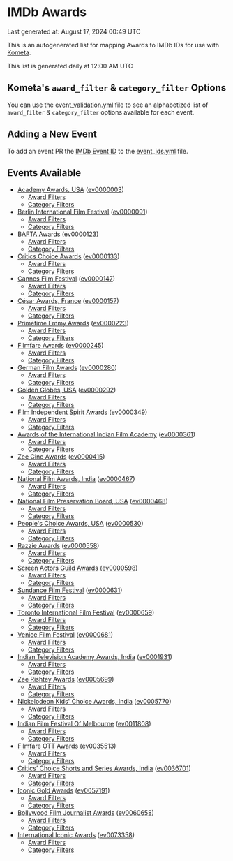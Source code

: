 # IMDb Awards

Last generated at: August 17, 2024 00:49 UTC

This is an autogenerated list for mapping Awards to IMDb IDs for use with [Kometa](https://github.com/Kometa-Team/Kometa).

This list is generated daily at 12:00 AM UTC 

## Kometa's `award_filter` & `category_filter` Options

You can use the [event_validation.yml](https://github.com/Kometa-Team/IMDb-Awards/blob/master/event_validation.yml) file to see an alphabetized list of `award_filter` & `category_filter` options available for each event.

## Adding a New Event

To add an event PR the [IMDb Event ID](https://www.imdb.com/event/all/) to the [event_ids.yml](https://github.com/Kometa-Team/IMDb-Awards/blob/master/event_ids.yml) file.

## Events Available

* [Academy Awards, USA](https://www.imdb.com/event/ev0000003) ([ev0000003](https://github.com/Kometa-Team/IMDb-Awards/blob/master/event_validation.yml#L1))
  * [Award Filters](https://github.com/Kometa-Team/IMDb-Awards/blob/master/event_validation.yml#L6)
  * [Category Filters](https://github.com/Kometa-Team/IMDb-Awards/blob/master/event_validation.yml#L14)
* [Berlin International Film Festival](https://www.imdb.com/event/ev0000091) ([ev0000091](https://github.com/Kometa-Team/IMDb-Awards/blob/master/event_validation.yml#L148))
  * [Award Filters](https://github.com/Kometa-Team/IMDb-Awards/blob/master/event_validation.yml#L152)
  * [Category Filters](https://github.com/Kometa-Team/IMDb-Awards/blob/master/event_validation.yml#L347)
* [BAFTA Awards](https://www.imdb.com/event/ev0000123) ([ev0000123](https://github.com/Kometa-Team/IMDb-Awards/blob/master/event_validation.yml#L624))
  * [Award Filters](https://github.com/Kometa-Team/IMDb-Awards/blob/master/event_validation.yml#L629)
  * [Category Filters](https://github.com/Kometa-Team/IMDb-Awards/blob/master/event_validation.yml#L662)
* [Critics Choice Awards](https://www.imdb.com/event/ev0000133) ([ev0000133](https://github.com/Kometa-Team/IMDb-Awards/blob/master/event_validation.yml#L1152))
  * [Award Filters](https://github.com/Kometa-Team/IMDb-Awards/blob/master/event_validation.yml#L1155)
  * [Category Filters](https://github.com/Kometa-Team/IMDb-Awards/blob/master/event_validation.yml#L1160)
* [Cannes Film Festival](https://www.imdb.com/event/ev0000147) ([ev0000147](https://github.com/Kometa-Team/IMDb-Awards/blob/master/event_validation.yml#L1261))
  * [Award Filters](https://github.com/Kometa-Team/IMDb-Awards/blob/master/event_validation.yml#L1266)
  * [Category Filters](https://github.com/Kometa-Team/IMDb-Awards/blob/master/event_validation.yml#L1433)
* [César Awards, France](https://www.imdb.com/event/ev0000157) ([ev0000157](https://github.com/Kometa-Team/IMDb-Awards/blob/master/event_validation.yml#L1663))
  * [Award Filters](https://github.com/Kometa-Team/IMDb-Awards/blob/master/event_validation.yml#L1666)
  * [Category Filters](https://github.com/Kometa-Team/IMDb-Awards/blob/master/event_validation.yml#L1671)
* [Primetime Emmy Awards](https://www.imdb.com/event/ev0000223) ([ev0000223](https://github.com/Kometa-Team/IMDb-Awards/blob/master/event_validation.yml#L1728))
  * [Award Filters](https://github.com/Kometa-Team/IMDb-Awards/blob/master/event_validation.yml#L1733)
  * [Category Filters](https://github.com/Kometa-Team/IMDb-Awards/blob/master/event_validation.yml#L1740)
* [Filmfare Awards](https://www.imdb.com/event/ev0000245) ([ev0000245](https://github.com/Kometa-Team/IMDb-Awards/blob/master/event_validation.yml#L2949))
  * [Award Filters](https://github.com/Kometa-Team/IMDb-Awards/blob/master/event_validation.yml#L2953)
  * [Category Filters](https://github.com/Kometa-Team/IMDb-Awards/blob/master/event_validation.yml#L2962)
* [German Film Awards](https://www.imdb.com/event/ev0000280) ([ev0000280](https://github.com/Kometa-Team/IMDb-Awards/blob/master/event_validation.yml#L3064))
  * [Award Filters](https://github.com/Kometa-Team/IMDb-Awards/blob/master/event_validation.yml#L3068)
  * [Category Filters](https://github.com/Kometa-Team/IMDb-Awards/blob/master/event_validation.yml#L3091)
* [Golden Globes, USA](https://www.imdb.com/event/ev0000292) ([ev0000292](https://github.com/Kometa-Team/IMDb-Awards/blob/master/event_validation.yml#L3164))
  * [Award Filters](https://github.com/Kometa-Team/IMDb-Awards/blob/master/event_validation.yml#L3169)
  * [Category Filters](https://github.com/Kometa-Team/IMDb-Awards/blob/master/event_validation.yml#L3177)
* [Film Independent Spirit Awards](https://www.imdb.com/event/ev0000349) ([ev0000349](https://github.com/Kometa-Team/IMDb-Awards/blob/master/event_validation.yml#L3343))
  * [Award Filters](https://github.com/Kometa-Team/IMDb-Awards/blob/master/event_validation.yml#L3346)
  * [Category Filters](https://github.com/Kometa-Team/IMDb-Awards/blob/master/event_validation.yml#L3355)
* [Awards of the International Indian Film Academy](https://www.imdb.com/event/ev0000361) ([ev0000361](https://github.com/Kometa-Team/IMDb-Awards/blob/master/event_validation.yml#L3395))
  * [Award Filters](https://github.com/Kometa-Team/IMDb-Awards/blob/master/event_validation.yml#L3397)
  * [Category Filters](https://github.com/Kometa-Team/IMDb-Awards/blob/master/event_validation.yml#L3406)
* [Zee Cine Awards](https://www.imdb.com/event/ev0000415) ([ev0000415](https://github.com/Kometa-Team/IMDb-Awards/blob/master/event_validation.yml#L3485))
  * [Award Filters](https://github.com/Kometa-Team/IMDb-Awards/blob/master/event_validation.yml#L3487)
  * [Category Filters](https://github.com/Kometa-Team/IMDb-Awards/blob/master/event_validation.yml#L3497)
* [National Film Awards, India](https://www.imdb.com/event/ev0000467) ([ev0000467](https://github.com/Kometa-Team/IMDb-Awards/blob/master/event_validation.yml#L3602))
  * [Award Filters](https://github.com/Kometa-Team/IMDb-Awards/blob/master/event_validation.yml#L3606)
  * [Category Filters](https://github.com/Kometa-Team/IMDb-Awards/blob/master/event_validation.yml#L3619)
* [National Film Preservation Board, USA](https://www.imdb.com/event/ev0000468) ([ev0000468](https://github.com/Kometa-Team/IMDb-Awards/blob/master/event_validation.yml#L3817))
  * [Award Filters](https://github.com/Kometa-Team/IMDb-Awards/blob/master/event_validation.yml#L3820)
  * [Category Filters](https://github.com/Kometa-Team/IMDb-Awards/blob/master/event_validation.yml#L3822)
* [People's Choice Awards, USA](https://www.imdb.com/event/ev0000530) ([ev0000530](https://github.com/Kometa-Team/IMDb-Awards/blob/master/event_validation.yml#L3825))
  * [Award Filters](https://github.com/Kometa-Team/IMDb-Awards/blob/master/event_validation.yml#L3828)
  * [Category Filters](https://github.com/Kometa-Team/IMDb-Awards/blob/master/event_validation.yml#L3831)
* [Razzie Awards](https://www.imdb.com/event/ev0000558) ([ev0000558](https://github.com/Kometa-Team/IMDb-Awards/blob/master/event_validation.yml#L4074))
  * [Award Filters](https://github.com/Kometa-Team/IMDb-Awards/blob/master/event_validation.yml#L4077)
  * [Category Filters](https://github.com/Kometa-Team/IMDb-Awards/blob/master/event_validation.yml#L4082)
* [Screen Actors Guild Awards](https://www.imdb.com/event/ev0000598) ([ev0000598](https://github.com/Kometa-Team/IMDb-Awards/blob/master/event_validation.yml#L4122))
  * [Award Filters](https://github.com/Kometa-Team/IMDb-Awards/blob/master/event_validation.yml#L4125)
  * [Category Filters](https://github.com/Kometa-Team/IMDb-Awards/blob/master/event_validation.yml#L4127)
* [Sundance Film Festival](https://www.imdb.com/event/ev0000631) ([ev0000631](https://github.com/Kometa-Team/IMDb-Awards/blob/master/event_validation.yml#L4153))
  * [Award Filters](https://github.com/Kometa-Team/IMDb-Awards/blob/master/event_validation.yml#L4156)
  * [Category Filters](https://github.com/Kometa-Team/IMDb-Awards/blob/master/event_validation.yml#L4206)
* [Toronto International Film Festival](https://www.imdb.com/event/ev0000659) ([ev0000659](https://github.com/Kometa-Team/IMDb-Awards/blob/master/event_validation.yml#L4318))
  * [Award Filters](https://github.com/Kometa-Team/IMDb-Awards/blob/master/event_validation.yml#L4321)
  * [Category Filters](https://github.com/Kometa-Team/IMDb-Awards/blob/master/event_validation.yml#L4372)
* [Venice Film Festival](https://www.imdb.com/event/ev0000681) ([ev0000681](https://github.com/Kometa-Team/IMDb-Awards/blob/master/event_validation.yml#L4444))
  * [Award Filters](https://github.com/Kometa-Team/IMDb-Awards/blob/master/event_validation.yml#L4449)
  * [Category Filters](https://github.com/Kometa-Team/IMDb-Awards/blob/master/event_validation.yml#L4783)
* [Indian Television Academy Awards, India](https://www.imdb.com/event/ev0001931) ([ev0001931](https://github.com/Kometa-Team/IMDb-Awards/blob/master/event_validation.yml#L5222))
  * [Award Filters](https://github.com/Kometa-Team/IMDb-Awards/blob/master/event_validation.yml#L5224)
  * [Category Filters](https://github.com/Kometa-Team/IMDb-Awards/blob/master/event_validation.yml#L5233)
* [Zee Rishtey Awards](https://www.imdb.com/event/ev0005699) ([ev0005699](https://github.com/Kometa-Team/IMDb-Awards/blob/master/event_validation.yml#L5407))
  * [Award Filters](https://github.com/Kometa-Team/IMDb-Awards/blob/master/event_validation.yml#L5409)
  * [Category Filters](https://github.com/Kometa-Team/IMDb-Awards/blob/master/event_validation.yml#L5411)
* [Nickelodeon Kids' Choice Awards, India](https://www.imdb.com/event/ev0005770) ([ev0005770](https://github.com/Kometa-Team/IMDb-Awards/blob/master/event_validation.yml#L5486))
  * [Award Filters](https://github.com/Kometa-Team/IMDb-Awards/blob/master/event_validation.yml#L5488)
  * [Category Filters](https://github.com/Kometa-Team/IMDb-Awards/blob/master/event_validation.yml#L5491)
* [Indian Film Festival Of Melbourne](https://www.imdb.com/event/ev0011808) ([ev0011808](https://github.com/Kometa-Team/IMDb-Awards/blob/master/event_validation.yml#L5526))
  * [Award Filters](https://github.com/Kometa-Team/IMDb-Awards/blob/master/event_validation.yml#L5528)
  * [Category Filters](https://github.com/Kometa-Team/IMDb-Awards/blob/master/event_validation.yml#L5540)
* [Filmfare OTT Awards](https://www.imdb.com/event/ev0035513) ([ev0035513](https://github.com/Kometa-Team/IMDb-Awards/blob/master/event_validation.yml#L5562))
  * [Award Filters](https://github.com/Kometa-Team/IMDb-Awards/blob/master/event_validation.yml#L5564)
  * [Category Filters](https://github.com/Kometa-Team/IMDb-Awards/blob/master/event_validation.yml#L5570)
* [Critics’ Choice Shorts and Series Awards, India](https://www.imdb.com/event/ev0036701) ([ev0036701](https://github.com/Kometa-Team/IMDb-Awards/blob/master/event_validation.yml#L5633))
  * [Award Filters](https://github.com/Kometa-Team/IMDb-Awards/blob/master/event_validation.yml#L5635)
  * [Category Filters](https://github.com/Kometa-Team/IMDb-Awards/blob/master/event_validation.yml#L5638)
* [Iconic Gold Awards](https://www.imdb.com/event/ev0057191) ([ev0057191](https://github.com/Kometa-Team/IMDb-Awards/blob/master/event_validation.yml#L5656))
  * [Award Filters](https://github.com/Kometa-Team/IMDb-Awards/blob/master/event_validation.yml#L5658)
  * [Category Filters](https://github.com/Kometa-Team/IMDb-Awards/blob/master/event_validation.yml#L5660)
* [Bollywood Film Journalist Awards](https://www.imdb.com/event/ev0060658) ([ev0060658](https://github.com/Kometa-Team/IMDb-Awards/blob/master/event_validation.yml#L5719))
  * [Award Filters](https://github.com/Kometa-Team/IMDb-Awards/blob/master/event_validation.yml#L5721)
  * [Category Filters](https://github.com/Kometa-Team/IMDb-Awards/blob/master/event_validation.yml#L5726)
* [International Iconic Awards](https://www.imdb.com/event/ev0073358) ([ev0073358](https://github.com/Kometa-Team/IMDb-Awards/blob/master/event_validation.yml#L5737))
  * [Award Filters](https://github.com/Kometa-Team/IMDb-Awards/blob/master/event_validation.yml#L5739)
  * [Category Filters](https://github.com/Kometa-Team/IMDb-Awards/blob/master/event_validation.yml#L5742)
